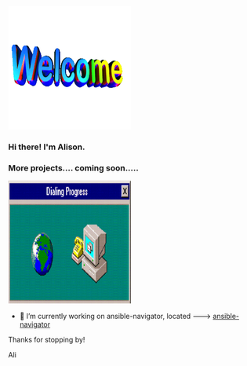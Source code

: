 <img src="https://github.com/alisonlhart/alisonlhart/blob/main/resources/images/welcome.gif" width="250" height="250">

### Hi there! I'm Alison. 


### More projects.... coming soon.....

<img src="https://github.com/alisonlhart/alisonlhart/blob/main/resources/images/giphy.gif" width="250" height="250">

- 🔭 I’m currently working on ansible-navigator, located ---> [ansible-navigator](https://github.com/ansible/ansible-navigator/)

Thanks for stopping by! 

Ali



<!--
**alisonlhart/alisonlhart** is a ✨ _special_ ✨ repository because its `README.md` (this file) appears on your GitHub profile.

Here are some ideas to get you started:

- 🔭 I’m currently working on ...
- 🌱 I’m currently learning ...
- 👯 I’m looking to collaborate on ...
- 🤔 I’m looking for help with ...
- 💬 Ask me about ...
- 📫 How to reach me: ...
- 😄 Pronouns: ...
- ⚡ Fun fact: ...
-->
